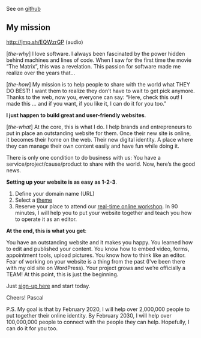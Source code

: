 <!-- 2016-02-11_15h51 -->
<a name="my-mission"/>

See on [github](https://github.com/publiodigital-com/dummy-content/tree/master/docs/my-mission)

## My mission

http://jmp.sh/EQWzrGP (audio)

[*the-why*] I love software. I always been fascinated by the power hidden behind machines and lines of code. When I saw for the first time the movie “The Matrix”, this was a revelation. This passion for software made me realize over the years that…

[*the-how*] My mission is to help people to share with the world what THEY DO BEST! I want them to realize they don’t have to wait to get pick anymore. Thanks to the web, now you, everyone can say: “Here, check this out! I made this … and if you want, if you like it, I can do it for you too.” 

**I just happen to build great and user-friendly websites**.

[*the-what*] At the core, this is what I do. I help brands and entrepreneurs to put in place an outstanding website for them. Once their new site is online, it becomes their home on the web.  Their new digital identity. A place where they can manage their own content easily and have fun while doing it.

There is only one condition to do business with us: You have a service/project/cause/product to share with the world. Now, here’s the good news. 

**Setting up your website is as easy as 1-2-3**.

1. Define your domain name (URL)
2. Select a [theme](http://publiodigital.com/themes)
3. Reserve your place to attend our [real-time online workshop](http://publiodigital.com/live-workshop). In 90 minutes, I will help you to put your website together and teach you how to operate it as an editor.

**At the end, this is what you get**:

You have an outstanding website and it makes you happy. You learned how to edit and published your content. You know how to embed video, forms, appointment tools, upload pictures. You know how to think like an editor. Fear of working on your website is a thing from the past (I've been there with my old site on WordPress). Your project grows and we’re officially a TEAM! At this point, this is just the beginning.

Just [sign-up here](http://publiodigital.com) and start today.

Cheers!
Pascal

P.S. My goal is that by February 2020, I will help over 2,000,000 people to put together their online identity. 
By February 2030, I will help over 100,000,000 people to connect with the people they can help. Hopefully, I can do it for you too.